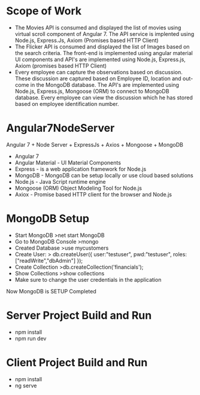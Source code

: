 # Scope of Work
- The Movies API is consumed and displayed the list of movies using virtual scroll component of Angular 7. The API service is implented using Node.js, Express.Js, Axiom (Promises based HTTP Client)
- The Flicker API is consumed and displayed the list of Images based on the search criteria. The front-end is implemented using angular material UI components and API's are implemented using Node.js, Express.js, Axiom (promises based HTTP Client)
- Every employee can capture the observations based on discussion. These discussion are captured based on Employee ID, location and out-come in the MongoDB database. The API's are implemented using Node.js, Express.js, Mongoose (ORM) to connect to MongoDB database. Every employee can view the discussion which he has stored based on employee identification number.

# Angular7NodeServer
Angular 7 + Node Server + ExpressJs + Axios + Mongoose + MongoDB
- Angular 7
- Angular Material - UI Material Components
- Express - is a web application framework for Node.js
- MongoDB - MongoDB can be setup locally or use cloud based solutions
- Node.js - Java Script runtime engine
- Mongoose (ORM) Object Modeling Tool for Node.js
- Axiox - Promise based HTTP client for the browser and Node.js

# MongoDB Setup
- Start MongoDB >net start MongoDB
- Go to MongoDB Console >mongo
- Created Database >use mycustomers
- Create User: > db.createUser({ user:"testuser", pwd:"testuser", roles:["readWrite","dbAdmin"] });
- Create Collection >db.createCollection('financials');
- Show Collections >show collections
- Make sure to change the user credentials in the application

Now MongoDB is SETUP Completed

# Server Project Build and Run
- npm install
- npm run dev

# Client Project Build and Run
- npm install
- ng serve
